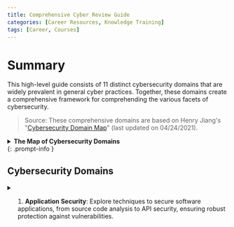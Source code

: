 ```yaml
---
title: Comprehensive Cyber Review Guide
categories: [Career Resources, Knowledge Training]
tags: [Career, Courses]
---
```

# __Summary__
This high-level guide consists of 11 distinct cybersecurity domains that are widely prevalent in general cyber practices. Together, these domains create a comprehensive framework for comprehending the various facets of cybersecurity. 

> Source: These comprehensive domains are based on Henry Jiang's "[Cybersecurity Domain Map](https://www.linkedin.com/pulse/cybersecurity-domain-map-ver-30-henry-jiang%3F)" (last updated on 04/24/2021).
  <details>
    <summary><strong>The Map of Cybersecurity Domains</strong></summary>
    <img src="/assets/cyber_domains_2021.png">
  </details>
{: .prompt-info }

## __Cybersecurity Domains__

<details>
<summary>

1. **Application Security**: Explore techniques to secure software applications, from source code analysis to API security, ensuring robust protection against vulnerabilities.
</summary>

- **Data-Flow Diagram**: Explaining the flow of data within an application for identifying security vulnerabilities.
- **Source Code Scan**: Techniques for scanning source code for vulnerabilities, including Static Application Security Testing (SAST) and Open Source Scan.
    - **SAST**: Static Analysis Security Testing.
    - **Open Source Scan**: Identifying vulnerabilities in third-party libraries.
- **API Security**: Ensuring the security of Application Programming Interfaces.
- **Security QA**: Quality assurance practices with a security focus.
- **Security UX**: Incorporating security into the user experience design.
- **S-SDLC** (Security Software Development Life Cycle): Integrating security throughout the software development process.
    - **“Shift Left”**: Early integration of security in development.
    - **CI/CD Integration**: Security in continuous integration and continuous delivery pipelines.
</details>


